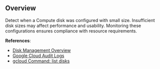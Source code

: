 ## Overview

Detect when a Compute disk was configured with small size. Insufficient disk sizes may affect performance and usability. Monitoring these configurations ensures compliance with resource requirements.

**References**:
- [Disk Management Overview](https://cloud.google.com/compute/docs/disks)
- [Google Cloud Audit Logs](https://cloud.google.com/logging/docs/audit)
- [gcloud Command: list disks](https://cloud.google.com/sdk/gcloud/reference/compute/disks/list)